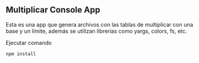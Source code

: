 ## Multiplicar Console App

Esta es una app que genera archivos con las tablas de multiplicar con una base y un límite, además se utilizan librerías como yargs, colors, fs, etc.

Ejecutar comando

```
npm install
```